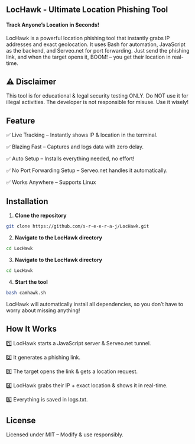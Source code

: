 ## LocHawk - Ultimate Location Phishing Tool

#### Track Anyone’s Location in Seconds!
LocHawk is a powerful location phishing tool that instantly grabs IP addresses and exact geolocation. It uses Bash for automation, JavaScript as the backend, and Serveo.net for port forwarding. Just send the phishing link, and when the target opens it, BOOM! – you get their location in real-time.



## ⚠️ Disclaimer
This tool is for educational & legal security testing ONLY. Do NOT use it for illegal activities. The developer is not responsible for misuse. Use it wisely!


##  Feature

✅ Live Tracking – Instantly shows IP & location in the terminal.

✅ Blazing Fast – Captures and logs data with zero delay.

✅ Auto Setup – Installs everything needed, no effort!

✅ No Port Forwarding Setup – Serveo.net handles it automatically.

✅ Works Anywhere – Supports Linux 

##  Installation
1. **Clone the repository**
```bash
git clone https://github.com/s-r-e-e-r-a-j/LocHawk.git
```
2. **Navigate to the LocHawk directory**
```bash   
cd LocHawk
```
3. **Navigate to the LocHawk directory**
```bash
cd LocHawk
```
4. **Start the tool**
```bash
bash camhawk.sh
```
LocHawk will automatically install all dependencies, so you don’t have to worry about missing anything!



##  How It Works
1️⃣ LocHawk starts a JavaScript server & Serveo.net tunnel.

2️⃣ It generates a phishing link.

3️⃣ The target opens the link & gets a location request.

4️⃣ LocHawk grabs their IP + exact location & shows it in real-time.

5️⃣ Everything is saved in logs.txt.


##  License
Licensed under MIT – Modify & use responsibly.
